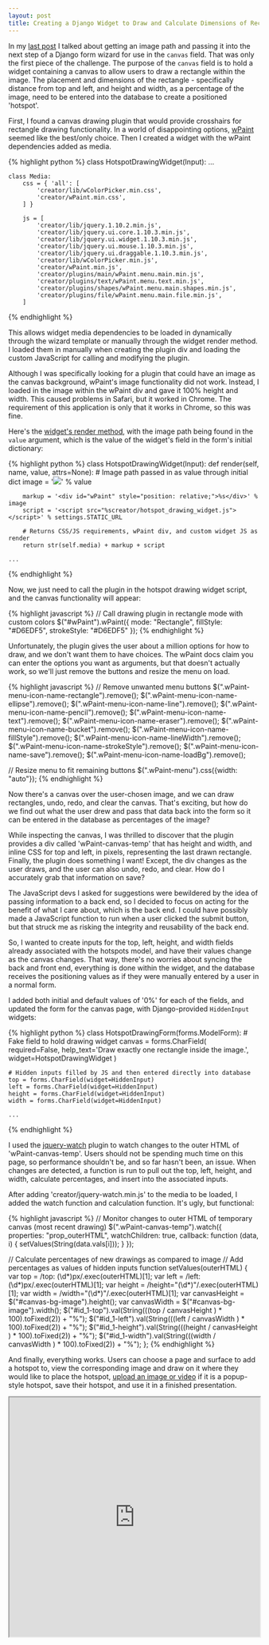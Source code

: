 ```yaml
---
layout: post
title: Creating a Django Widget to Draw and Calculate Dimensions of Rectangles on Images
---
```


In my [last post](/2015/07/26/passing-information-between-django-form-wizard-steps/)
I talked about getting an image path and passing it into the next step of a
Django form wizard for use in the `canvas` field. That was only the first piece
of the challenge. The purpose of the `canvas` field is to hold a widget
containing a canvas to allow users to draw a rectangle within the image. The
placement and dimensions of the rectangle - specifically distance from top and
left, and height and width, as a percentage of the image, need to be entered
into the database to create a positioned 'hotspot'.

First, I found a canvas drawing plugin that would provide crosshairs for
rectangle drawing functionality. In a world of disappointing options,
[wPaint](https://github.com/websanova/wPaint) seemed like the best/only choice.
Then I created a widget with the wPaint dependencies added as media.

{% highlight python %}
class HotspotDrawingWidget(Input):
    ...

    class Media:
        css = { 'all': [
            'creator/lib/wColorPicker.min.css',
            'creator/wPaint.min.css',
        ] }

        js = [
            'creator/lib/jquery.1.10.2.min.js',
            'creator/lib/jquery.ui.core.1.10.3.min.js',
            'creator/lib/jquery.ui.widget.1.10.3.min.js',
            'creator/lib/jquery.ui.mouse.1.10.3.min.js',
            'creator/lib/jquery.ui.draggable.1.10.3.min.js',
            'creator/lib/wColorPicker.min.js',
            'creator/wPaint.min.js',
            'creator/plugins/main/wPaint.menu.main.min.js',
            'creator/plugins/text/wPaint.menu.text.min.js',
            'creator/plugins/shapes/wPaint.menu.main.shapes.min.js',
            'creator/plugins/file/wPaint.menu.main.file.min.js',
        ]
{% endhighlight %}

This allows widget media dependencies to be loaded in dynamically through the
wizard template or manually through the widget render method. I loaded them in
manually when creating the plugin div and loading the custom JavaScript for
calling and modifying the plugin.

Although I was specifically looking for a plugin that could have an image as the
canvas background, wPaint's image functionality did not work. Instead, I loaded
in the image within the wPaint div and gave it 100% height and width. This
caused problems in Safari, but it worked in Chrome. The requirement of this
application is only that it works in Chrome, so this was fine.

Here's the
[widget's render method](https://docs.djangoproject.com/en/1.8/ref/forms/widgets/),
with the image path being found in the `value` argument, which is the value of
the widget's field in the form's initial dictionary:

{% highlight python %}
class HotspotDrawingWidget(Input):
    def render(self, name, value, attrs=None):
        # Image path passed in as value through initial dict
        image = '<img src="%s" id="canvas-bg-image" style="height: 100%%; width: 100%%;">' % value

        markup = '<div id="wPaint" style="position: relative;">%s</div>' % image
        script = '<script src="%screator/hotspot_drawing_widget.js"></script>' % settings.STATIC_URL

        # Returns CSS/JS requirements, wPaint div, and custom widget JS as render
        return str(self.media) + markup + script

    ...
{% endhighlight %}

Now, we just need to call the plugin in the hotspot drawing widget script, and
the canvas functionality will appear:

{% highlight javascript %}
// Call drawing plugin in rectangle mode with custom colors
$("#wPaint").wPaint({
  mode: "Rectangle",
  fillStyle: "#D6EDF5",
  strokeStyle: "#D6EDF5"
});
{% endhighlight %}

Unfortunately, the plugin gives the user about a million options for how to
draw, and we don't want them to have choices. The wPaint docs claim you can
enter the options you want as arguments, but that doesn't actually work, so
we'll just remove the buttons and resize the menu on load.

{% highlight javascript %}
// Remove unwanted menu buttons
$(".wPaint-menu-icon-name-rectangle").remove();
$(".wPaint-menu-icon-name-ellipse").remove();
$(".wPaint-menu-icon-name-line").remove();
$(".wPaint-menu-icon-name-pencil").remove();
$(".wPaint-menu-icon-name-text").remove();
$(".wPaint-menu-icon-name-eraser").remove();
$(".wPaint-menu-icon-name-bucket").remove();
$(".wPaint-menu-icon-name-fillStyle").remove();
$(".wPaint-menu-icon-name-lineWidth").remove();
$(".wPaint-menu-icon-name-strokeStyle").remove();
$(".wPaint-menu-icon-name-save").remove();
$(".wPaint-menu-icon-name-loadBg").remove();

// Resize menu to fit remaining buttons
$(".wPaint-menu").css({width: "auto"});
{% endhighlight %}

Now there's a canvas over the user-chosen image, and we can draw rectangles,
undo, redo, and clear the canvas. That's exciting, but how do we find out what
the user drew and pass that data back into the form so it can be entered in the
database as percentages of the image?

While inspecting the canvas, I was thrilled to discover that the plugin provides
a div called 'wPaint-canvas-temp' that has height and width, and inline CSS for
top and left, in pixels, representing the last drawn rectangle. Finally, the
plugin does something I want! Except, the div changes as the user draws, and the
user can also undo, redo, and clear. How do I accurately grab that information
on save?

The JavaScript devs I asked for suggestions were bewildered by the idea of
passing information to a back end, so I decided to focus on acting for the
benefit of what I care about, which is the back end. I could have possibly made
a JavaScript function to run when a user clicked the submit button, but that
struck me as risking the integrity and reusability of the back end.

So, I wanted to create inputs for the top, left, height, and width fields
already associated with the hotspots model, and have their values change as the
canvas changes. That way, there's no worries about syncing the back and front
end, everything is done within the widget, and the database receives the
positioning values as if they were manually entered by a user in a normal form.

I added both initial and default values of '0%' for each of the fields, and
updated the form for the canvas page, with Django-provided `HiddenInput`
widgets:

{% highlight python %}
class HotspotDrawingForm(forms.ModelForm):
    # Fake field to hold drawing widget
    canvas = forms.CharField(
        required=False,
        help_text='Draw exactly one rectangle inside the image.',
        widget=HotspotDrawingWidget
    )

    # Hidden inputs filled by JS and then entered directly into database
    top = forms.CharField(widget=HiddenInput)
    left = forms.CharField(widget=HiddenInput)
    height = forms.CharField(widget=HiddenInput)
    width = forms.CharField(widget=HiddenInput)

    ...
{% endhighlight %}

I used the [jquery-watch](https://github.com/RickStrahl/jquery-watch) plugin to
watch changes to the outer HTML of 'wPaint-canvas-temp'. Users should not be
spending much time on this page, so performance shouldn't be, and so far hasn't
been, an issue. When changes are detected, a function is run to pull out the
top, left, height, and width, calculate percentages, and insert into the
associated inputs.

After adding 'creator/jquery-watch.min.js' to the media to be loaded, I added
the watch function and calculation function. It's ugly, but functional:

{% highlight javascript %}
// Monitor changes to outer HTML of temporary canvas (most recent drawing)
$(".wPaint-canvas-temp").watch({
  properties: "prop_outerHTML",
  watchChildren: true,
  callback: function (data, i) { setValues(String(data.vals[i])); }
});

// Calculate percentages of new drawings as compared to image
// Add percentages as values of hidden inputs
function setValues(outerHTML) {
  var top = /top: (\d*)px/.exec(outerHTML)[1];
  var left = /left: (\d*)px/.exec(outerHTML)[1];
  var height = /height="(\d*)"/.exec(outerHTML)[1];
  var width = /width="(\d*)"/.exec(outerHTML)[1];
  var canvasHeight = $("#canvas-bg-image").height();
  var canvasWidth = $("#canvas-bg-image").width();
  $("#id_1-top").val(String(((top / canvasHeight ) * 100).toFixed(2)) + "%");
  $("#id_1-left").val(String(((left / canvasWidth ) * 100).toFixed(2)) + "%");
  $("#id_1-height").val(String(((height / canvasHeight ) * 100).toFixed(2)) + "%");
  $("#id_1-width").val(String(((width / canvasWidth ) * 100).toFixed(2)) + "%");
};
{% endhighlight %}

And finally, everything works. Users can choose a page and surface to add a
hotspot to, view the corresponding image and draw on it where they would like to
place the hotspot,
[upload an image or video](/2015/07/18/validating-file-types-in-django/) if it
is a popup-style hotspot, save their hotspot, and use it in a finished
presentation.

<iframe src="https://docs.google.com/file/d/0B5ECX-9TWH-CdTU1Mm1CVHlxNGc/preview" width="100%" height="480"></iframe>
